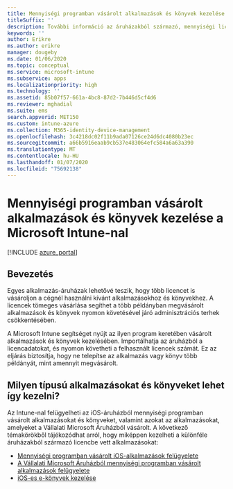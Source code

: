 ```yaml
---
title: Mennyiségi programban vásárolt alkalmazások és könyvek kezelése a Microsoft Intune-nal
titleSuffix: ''
description: További információ az áruházakból származó, mennyiségi licencszerződés keretében vásárolt alkalmazások és könyvek Microsoft Intune-nal való kezeléséről és használatuk figyeléséréről.”
keywords: ''
author: Erikre
ms.author: erikre
manager: dougeby
ms.date: 01/06/2020
ms.topic: conceptual
ms.service: microsoft-intune
ms.subservice: apps
ms.localizationpriority: high
ms.technology: ''
ms.assetid: 85b07f57-661a-4bc8-87d2-7b446d5cf4d6
ms.reviewer: mghadial
ms.suite: ems
search.appverid: MET150
ms.custom: intune-azure
ms.collection: M365-identity-device-management
ms.openlocfilehash: 3c4218dc02f11b9ada07126ce24d6dc4080b23ec
ms.sourcegitcommit: a66b5916eaab9cb537e483064efc584a6a63a390
ms.translationtype: MT
ms.contentlocale: hu-HU
ms.lasthandoff: 01/07/2020
ms.locfileid: "75692138"
---
```

# <a name="manage-volume-purchased-apps-and-books-with-microsoft-intune"></a>Mennyiségi programban vásárolt alkalmazások és könyvek kezelése a Microsoft Intune-nal

[!INCLUDE [azure_portal](../includes/azure_portal.md)]

## <a name="introduction"></a>Bevezetés

Egyes alkalmazás-áruházak lehetővé teszik, hogy több licencet is vásároljon a cégnél használni kívánt alkalmazásokhoz és könyvekhez. A licencek tömeges vásárlása segíthet a több példányban megvásárolt alkalmazások és könyvek nyomon követésével járó adminisztrációs terhek csökkentésében.

A Microsoft Intune segítséget nyújt az ilyen program keretében vásárolt alkalmazások és könyvek kezelésében. Importálhatja az áruházból a licencadatokat, és nyomon követheti a felhasznált licencek számát. Ez az eljárás biztosítja, hogy ne telepítse az alkalmazás vagy könyv több példányát, mint amennyit megvásárolt.

## <a name="which-types-of-apps-and-books-can-you-manage"></a>Milyen típusú alkalmazásokat és könyveket lehet így kezelni?

Az Intune-nal felügyelheti az iOS-áruházból mennyiségi programban vásárolt alkalmazásokat és könyveket, valamint azokat az alkalmazásokat, amelyeket a Vállalati Microsoft Áruházból vásárolt. A következő témakörökből tájékozódhat arról, hogy miképpen kezelheti a különféle áruházakból származó licencbe vett alkalmazásokat:

- [Mennyiségi programban vásárolt iOS-alkalmazások felügyelete](vpp-apps-ios.md)
- [A Vállalati Microsoft Áruházból mennyiségi programban vásárolt alkalmazások felügyelete](windows-store-for-business.md)
- [iOS-es e-könyvek kezelése](vpp-ebooks-ios.md)
